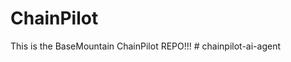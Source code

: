 # ChainPilot
This is the BaseMountain ChainPilot REPO!!!
#   c h a i n p i l o t - a i - a g e n t  
 